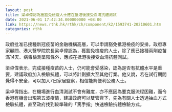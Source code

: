 ```yaml
---
layout: post
title: 梁卓偉認為獲豁免檢疫人士應在抵港後接受血清抗體測試
date: 2021-06-01 17:42:34.000000000 +08:00
link: https://news.rthk.hk/rthk/ch/component/k2/1593741-20210601.htm
categories: rthk
---
```


政府批准已接種新冠疫苗的金融機構高層，可以申請豁免抵港檢疫的安排，政府專家顧問、港大醫學院院長梁卓偉認為，獲豁免檢疫的人士，除了應已接種兩劑疫苗滿14天、病毒檢測呈陰性外，應該在抵港後接受血清抗體測試。

梁卓偉表示，完成接種疫苗的人士，仍可能會受感染，認為是否有抗體水平是重要，建議政府加入檢驗抗體，可以將計劃擴大至其他行業。他又說，若在試行期間覺得不安全，可以加入7日家居監察，相信能夠便利公務人士。

梁卓偉指出，在機場進行血清測試不會有難度，亦不應因為要克服流程困難，而令香港有機會出現第五波疫情，建議政府可以雙管齊下，先為有關人士透過抽血方式檢驗抗體，直至政府找到較準確的「篤手指」快速檢驗抗體檢驗方式。

